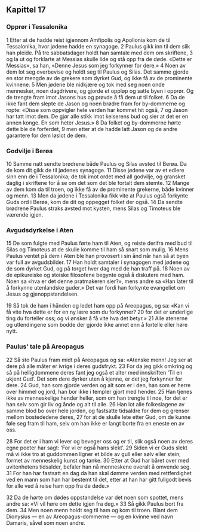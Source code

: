 ## Kapittel 17

### Opprør i Tessalonika
1 Etter at de hadde reist igjennom Amfipolis og Apollonia kom de til Tessalonika, hvor jødene hadde en synagoge.
2 Paulus gikk inn til dem slik han pleide. På tre sabbatsdager holdt han samtale med dem om skriftene,
3 og la ut og forklarte at Messias skulle lide og stå opp fra de døde. «Dette er Messias», sa han, «Denne Jesus som jeg forkynner for dere.»
4 Noen av dem lot seg overbevise og holdt seg til Paulus og Silas. Det samme gjorde en stor mengde av de grekere som dyrket Gud, og ikke få av de prominente kvinnene.
5 Men jødene ble nidkjære og tok med seg noen onde mennesker, noen dagdrivere, og gjorde et oppløp og satte byen i opprør. Og de trengte fram imot Jasons hus og prøvde å få dem ut til folket.
6 Da de ikke fant dem slepte de Jason og noen brødre fram for by-dommerne og ropte: «Disse som oppvigler hele verden har kommet hit også,
7 og Jason har tatt imot dem. De gjør alle stikk imot keiserens bud og sier at det er en annen konge. En som heter Jesus.»
8 Da folket og by-dommerne hørte dette ble de forferdet,
9 men etter at de hadde latt Jason og de andre garantere for dem løslot de dem.

### Godvilje i Berøa
10 Samme natt sendte brødrene både Paulus og Silas avsted til Berøa. Da de kom dit gikk de til jødenes synagoge.
11 Disse jødene var av et edlere sinn enn de i Tessalonika; de tok imot ordet med all godvilje, og gransket daglig i skriftene for å se om det som det ble fortalt dem stemte.
12 Mange av dem kom da til troen, og ikke få av de prominente grekerne, både kvinner og menn.
13 Men da jødene i Tessalonika fikk vite at Paulus også forkynte Guds ord i Berøa, kom de dit og oppegget folket der også.
14 Da sendte brødrene Paulus straks avsted mot kysten, mens Silas og Timoteus ble værende igjen.

### Avgudsdyrkelse i Aten
15 De som fulgte med Paulus førte ham til Aten, og reiste derifra med bud til Silas og Timoteus at de skulle komme til ham så snart som mulig.
16 Mens Paulus ventet på dem i Aten ble han provosert i sin ånd når han så at byen var full av avgudsbilder.
17 Han holdt samtaler i synagogen med jødene og de som dyrket Gud, og på torget hver dag med de han traff på.
18 Noen av de epikureiske og stoiske filosofene begynte også å diskutere med ham. Noen sa «hva er det denne pratmakeren sier?», mens andre sa «Han later til å forkynne utenlandske guder.» Det var fordi han forkynte evangeliet om Jesus og gjenoppstandelsen.

19 Så tok de ham i hånden og ledet ham opp på Areopagus, og sa: «Kan vi få vite hva dette er for en ny lære som du forkynner?
20 for det er underlige ting du forteller oss; og vi ønsker å få vite hva det betyr.»
21 Alle atenerne og utlendingene som bodde der gjorde ikke annet enn å fortelle eller høre nytt.

### Paulus' tale på Areopagus
22 Så sto Paulus fram midt på Areopagus og sa: «Atenske menn! Jeg ser at dere på alle måter er ivrige i deres gudsfrykt.
23 For da jeg gikk omkring og så på helligdommene deres fant jeg også et alter med innskriften ‘Til en ukjent Gud‘. Det som dere dyrker uten å kjenne, er det jeg forkynner for dere.
24 Gud, han som gjorde verden og alt som er i den, han som er herre over himmel og jord, han bor ikke i templer gjort med hender.
25 Han tjenes ikke av menneskelige hender heller, som om han trengte til noe, for det er han selv som gir liv og ånde og alt til alle.
26 Han lot alle folkeslagene av samme blod bo over hele jorden, og fastsatte tidsaldre for dem og grenser mellom bostededene deres,
27 for at de skulle lete etter Gud, om de kunne føle seg fram til ham, selv om han ikke er langt borte fra en eneste en av oss.

28 For det er i ham vi lever og beveger oss og er til, slik også noen av deres egne poeter har sagt: ‘For vi er også hans slekt‘.
29 Siden vi er Guds slekt må vi ikke tro at guddommen ligner et bilde av gull eller sølv eller stein, formet av menneskelig kunst og tanke.
30 Etter at Gud har båret over med uvitenhetens tidsalder, befaler han nå menneskene overalt å omvende seg.
31 For han har fastsatt en dag da han skal dømme verden med rettferdighet ved en mann som han har bestemt til det, etter at han har gitt fullgodt bevis for alle ved å reise ham opp fra de døde.»

32 Da de hørte om dødes oppstandelse var det noen som spottet, mens andre sa: «Vi vil høre om dette igjen fra deg.»
33 Så gikk Paulus bort fra dem.
34 Men noen menn holdt seg til ham og kom til troen. Blant dem Dionysius — en av Areopagus-dommerne — og en kvinne ved navn Damaris, såvel som noen andre.
